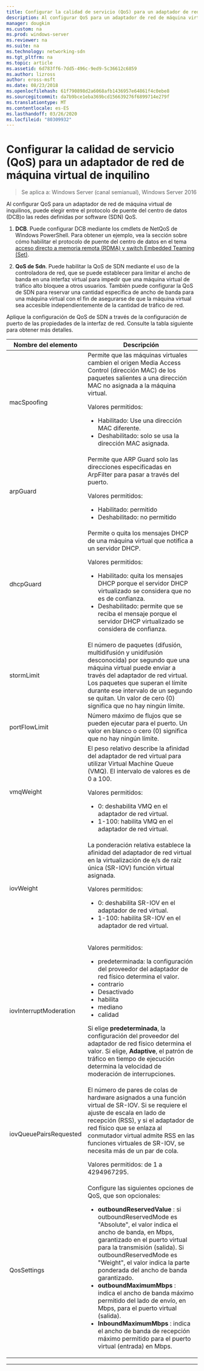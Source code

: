 ```yaml
---
title: Configurar la calidad de servicio (QoS) para un adaptador de red de máquina virtual de inquilino
description: Al configurar QoS para un adaptador de red de máquina virtual de inquilinos, puede elegir entre el protocolo de puente del centro de datos \(DCB\)o las redes definidas por software \(SDN\) QoS.
manager: dougkim
ms.custom: na
ms.prod: windows-server
ms.reviewer: na
ms.suite: na
ms.technology: networking-sdn
ms.tgt_pltfrm: na
ms.topic: article
ms.assetid: 6d783ff6-7dd5-496c-9ed9-5c36612c6859
ms.author: lizross
author: eross-msft
ms.date: 08/23/2018
ms.openlocfilehash: 61f790898d2a6068afb1436957e64861f4c0ebe8
ms.sourcegitcommit: da7b9bce1eba369bcd156639276f6899714e279f
ms.translationtype: MT
ms.contentlocale: es-ES
ms.lasthandoff: 03/26/2020
ms.locfileid: "80309932"
---
```

# <a name="configure-quality-of-service-qos-for-a-tenant-vm-network-adapter"></a>Configurar la calidad de servicio (QoS) para un adaptador de red de máquina virtual de inquilino

>Se aplica a: Windows Server (canal semianual), Windows Server 2016

Al configurar QoS para un adaptador de red de máquina virtual de inquilinos, puede elegir entre el protocolo de puente del centro de datos \(DCB\)o las redes definidas por software \(SDN\) QoS.

1.  **DCB**. Puede configurar DCB mediante los cmdlets de NetQoS de Windows PowerShell. Para obtener un ejemplo, vea la sección sobre cómo habilitar el protocolo de puente del centro de datos en el tema [acceso directo a memoria remota (RDMA) y switch Embedded Teaming (Set)](../../../virtualization/hyper-v-virtual-switch/RDMA-and-Switch-Embedded-Teaming.md).

2.  **QoS de Sdn**. Puede habilitar la QoS de SDN mediante el uso de la controladora de red, que se puede establecer para limitar el ancho de banda en una interfaz virtual para impedir que una máquina virtual de tráfico alto bloquee a otros usuarios.  También puede configurar la QoS de SDN para reservar una cantidad específica de ancho de banda para una máquina virtual con el fin de asegurarse de que la máquina virtual sea accesible independientemente de la cantidad de tráfico de red.  

Aplique la configuración de QoS de SDN a través de la configuración de puerto de las propiedades de la interfaz de red. Consulte la tabla siguiente para obtener más detalles.

|Nombre del elemento|Descripción|
|------------|-----------| 
|macSpoofing| Permite que las máquinas virtuales cambien el origen Media Access Control \(dirección MAC\) de los paquetes salientes a una dirección MAC no asignada a la máquina virtual.<p>Valores permitidos:<ul><li>Habilitado: Use una dirección MAC diferente.</li><li>Deshabilitado: solo se usa la dirección MAC asignada.</li></ul>|
|arpGuard| Permite que ARP Guard solo las direcciones especificadas en ArpFilter para pasar a través del puerto.<p>Valores permitidos:<ul><li>Habilitado: permitido</li><li>Deshabilitado: no permitido</li></ul>|
|dhcpGuard| Permite o quita los mensajes DHCP de una máquina virtual que notifica a un servidor DHCP. <p>Valores permitidos:<ul><li>Habilitado: quita los mensajes DHCP porque el servidor DHCP virtualizado se considera que no es de confianza.</li><li>Deshabilitado: permite que se reciba el mensaje porque el servidor DHCP virtualizado se considera de confianza.</li></ul>|
|stormLimit| El número de paquetes (difusión, multidifusión y unidifusión desconocida) por segundo que una máquina virtual puede enviar a través del adaptador de red virtual. Los paquetes que superan el límite durante ese intervalo de un segundo se quitan. Un valor de cero \(0\) significa que no hay ningún límite.|
|portFlowLimit| Número máximo de flujos que se pueden ejecutar para el puerto. Un valor en blanco o cero \(0\) significa que no hay ningún límite. |
|vmqWeight| El peso relativo describe la afinidad del adaptador de red virtual para utilizar Virtual Machine Queue (VMQ). El intervalo de valores es de 0 a 100.<p>Valores permitidos:<ul><li>0: deshabilita VMQ en el adaptador de red virtual.</li><li>1-100: habilita VMQ en el adaptador de red virtual.</li></ul>|
|iovWeight| La ponderación relativa establece la afinidad del adaptador de red virtual en la virtualización de e/s de raíz única \(SR-IOV\) función virtual asignada. <p>Valores permitidos:<ul><li>0: deshabilita SR-IOV en el adaptador de red virtual.</li><li>1-100: habilita SR-IOV en el adaptador de red virtual.</li></ul>|
|iovInterruptModeration|<p>Valores permitidos:<ul><li>predeterminada: la configuración del proveedor del adaptador de red físico determina el valor.</li><li>contrario </li><li>Desactivado </li><li>habilita</li><li>mediano</li><li>calidad</li></ul><p>Si elige **predeterminada**, la configuración del proveedor del adaptador de red físico determina el valor.  Si elige, **Adaptive**, el patrón de tráfico en tiempo de ejecución determina la velocidad de moderación de interrupciones.|
|iovQueuePairsRequested| El número de pares de colas de hardware asignados a una función virtual de SR-IOV. Si se requiere el ajuste de escala en lado de recepción \(RSS\), y si el adaptador de red físico que se enlaza al conmutador virtual admite RSS en las funciones virtuales de SR-IOV, se necesita más de un par de cola. <p>Valores permitidos: de 1 a 4294967295.|
|QosSettings| Configure las siguientes opciones de QoS, que son opcionales: <ul><li>**outboundReservedValue** : si outboundReservedMode es "Absolute", el valor indica el ancho de banda, en Mbps, garantizado en el puerto virtual para la transmisión (salida). Si outboundReservedMode es "Weight", el valor indica la parte ponderada del ancho de banda garantizado.</li><li>**outboundMaximumMbps** : indica el ancho de banda máximo permitido del lado de envío, en Mbps, para el puerto virtual (salida).</li><li>**InboundMaximumMbps** : indica el ancho de banda de recepción máximo permitido para el puerto virtual (entrada) en Mbps.</li></ul> |

---